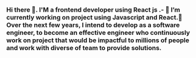 ### Hi there 👋. I'M a frontend developer using React js .- 🌱 I’m currently working on project using Javascript and React.💬 Over the next few years, I intend to develop as a software engineer, to become an effective engineer who continuously work on project that would be impactful to millions of people and work with diverse of team to provide solutions.

<!--
**mutmainaho/mutmainaho** is a ✨ _special_ ✨ repository because its `README.md` (this file) appears on your GitHub profile.

Here are some ideas to get you started:

- 🔭 I’m currently working on ...
- 🌱 I’m currently learning ...
- 👯 I’m looking to collaborate on ...
- 🤔 I’m looking for help with ...
- 💬 Ask me about ...
- 📫 How to reach me: ...
- 😄 Pronouns: ...
- ⚡ Fun fact: ...
-->
